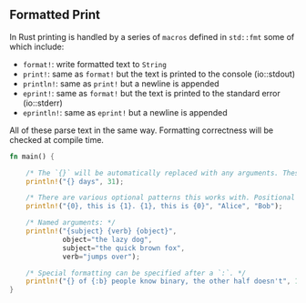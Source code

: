 ## Formatted Print

In Rust printing is handled by a series of `macros` defined in `std::fmt` some of which include:

- `format!`: write formatted text to `String`
- `print!`: same as `format!` but the text is printed to the console (io::stdout)
- `println!`: same as `print!` but a newline is appended
- `eprint!`: same as `format!` but the text is printed to the standard error (io::stderr)
- `eprintln!`: same as `eprint!` but a newline is appended

All of these parse text in the same way. Formatting correctness will be checked at compile time.

```rust
fn main() {

    /* The `{}` will be automatically replaced with any arguments. These will be stringified. */
    println!("{} days", 31);

    /* There are various optional patterns this works with. Positional argument: */
    println!("{0}, this is {1}. {1}, this is {0}", "Alice", "Bob");

    /* Named arguments: */
    println!("{subject} {verb} {object}",
             object="the lazy dog",
             subject="the quick brown fox",
             verb="jumps over");

    /* Special formatting can be specified after a `:`. */
    println!("{} of {:b} people know binary, the other half doesn't", 1, 2);
}
```
